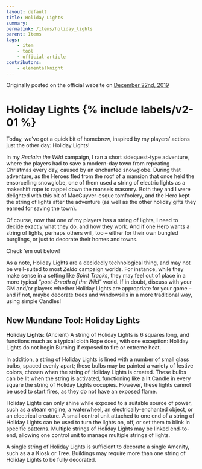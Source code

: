 ```yaml
---
layout: default
title: Holiday Lights
summary:
permalink: /items/holiday_lights
parent: Items
tags:
    - item
    - tool
    - official-article
contributors:
    - elementalknight
---
```


Originally posted on the official website on [December 22nd, 2019](https://reclaimthewild.net/index.php/2019/12/22/new-item-holiday-lights/)

# Holiday Lights {% include labels/v2-01 %}

Today, we’ve got a quick bit of homebrew, inspired by my players’ actions just the other day: Holiday Lights!

In my *Reclaim the Wild* campaign, I ran a short sidequest-type adventure, where the players had to save a modern-day town from repeating Christmas every day, caused by an enchanted snowglobe. During that adventure, as the Heroes fled from the roof of a mansion that once held the ensorcelling snowglobe, one of them used a string of electric lights as a makeshift rope to rappel down the manse’s masonry. Both they and I were delighted with this bit of MacGuyver-esque tomfoolery, and the Hero kept the string of lights after the adventure (as well as the other holiday gifts they earned for saving the town).

Of course, now that one of my players has a string of lights, I need to decide exactly what they do, and how they work. And if one Hero wants a string of lights, perhaps others will, too – either for their own bungled burglings, or just to decorate their homes and towns.

Check ’em out below!

As a note, Holiday Lights are a decidedly technological thing, and may not be well-suited to most *Zelda* campaign worlds. For instance, while they make sense in a setting like *Spirit Tracks*, they may feel out of place in a more typical “*post-Breath of the Wild*” world. If in doubt, discuss with your GM and/or players whether Holiday Lights are appropriate for your game – and if not, maybe decorate trees and windowsills in a more traditional way, using simple Candles!

## New Mundane Tool: Holiday Lights

**Holiday Lights**: (Ancient) A string of Holiday Lights is 6 squares long, and functions much as a typical cloth Rope does, with one exception: Holiday Lights do not begin Burning if exposed to fire or extreme heat.

In addition, a string of Holiday Lights is lined with a number of small glass bulbs, spaced evenly apart; these bulbs may be painted a variety of festive colors, chosen when the string of Holiday Lights is created. These bulbs can be lit when the string is activated, functioning like a lit Candle in every square the string of Holiday Lights occupies. However, these lights cannot be used to start fires, as they do not have an exposed flame.

Holiday Lights can only shine while exposed to a suitable source of power, such as a steam engine, a waterwheel, an electrically-enchanted object, or an electrical creature. A small control unit attached to one end of a string of Holiday Lights can be used to turn the lights on, off, or set them to blink in specific patterns. Multiple strings of Holiday Lights may be linked end-to-end, allowing one control unit to manage multiple strings of lights.

A single string of Holiday Lights is sufficient to decorate a single Amenity, such as a a Kiosk or Tree. Buildings may require more than one string of Holiday Lights to be fully decorated. 